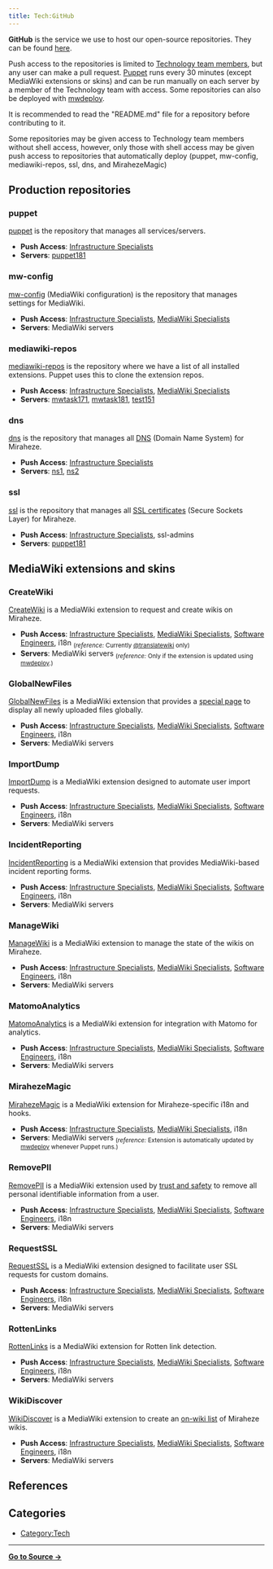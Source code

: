 ```yaml
---
title: Tech:GitHub
---
```


**GitHub** is the service we use to host our open-source repositories. They can be found [here](https://github.com/miraheze).

Push access to the repositories is limited to [Technology team members](/tech-docs/techvolunteers), but any user can make a pull request. [Puppet](/tech-docs/techpuppet) runs every 30 minutes (except MediaWiki extensions or skins) and can be run manually on each server by a member of the Technology team with access. Some repositories can also be deployed with [mwdeploy](/tech-docs/techmwdeploy).

It is recommended to read the "README.md" file for a repository before contributing to it.

Some repositories may be given access to Technology team members without shell access, however, only those with shell access may be given push access to repositories that automatically deploy (puppet, mw-config, mediawiki-repos, ssl, dns, and MirahezeMagic)

## Production repositories 

### puppet 

[puppet](https://github.com/miraheze/puppet) is the repository that manages all services/servers.
* **Push Access**: [Infrastructure Specialists](/tech-docs/techorganization#infrastructure-specialist)
* **Servers**: [puppet181](/tech-docs/techpuppet181)

### mw-config 

[mw-config](https://github.com/miraheze/mw-config) (MediaWiki configuration) is the repository that manages settings for MediaWiki.
* **Push Access**: [Infrastructure Specialists](/tech-docs/techorganization#infrastructure-specialist), [MediaWiki Specialists](/tech-docs/techorganization#mediawiki-specialist)
* **Servers**: MediaWiki servers

### mediawiki-repos 

[mediawiki-repos](https://github.com/miraheze/mediawiki-repos) is the repository where we have a list of all installed extensions. Puppet uses this to clone the extension repos.
* **Push Access**: [Infrastructure Specialists](/tech-docs/techorganization#infrastructure-specialist), [MediaWiki Specialists](/tech-docs/techorganization#mediawiki-specialist)
* **Servers**: [mwtask171](/tech-docs/techmwtask171), [mwtask181](/tech-docs/techmwtask181), [test151](/tech-docs/techtest151)

### dns 

[dns](https://github.com/miraheze/dns) is the repository that manages all [DNS](/tech-docs/techdns) (Domain Name System) for Miraheze.
* **Push Access**: [Infrastructure Specialists](/tech-docs/techorganization#infrastructure-specialist)
* **Servers**: [ns1](/tech-docs/techns1), [ns2](/tech-docs/techns2)

### ssl 

[ssl](https://github.com/miraheze/ssl) is the repository that manages all [SSL certificates](/tech-docs/techssl_certificates) (Secure Sockets Layer) for Miraheze.
* **Push Access**: [Infrastructure Specialists](/tech-docs/techorganization#infrastructure-specialist), ssl-admins
* **Servers**: [puppet181](/tech-docs/techpuppet181)

## MediaWiki extensions and skins 

### CreateWiki 

[CreateWiki](https://github.com/miraheze/CreateWiki) is a MediaWiki extension to request and create wikis on Miraheze.
* **Push Access**: [Infrastructure Specialists](/tech-docs/techorganization#infrastructure-specialist), [MediaWiki Specialists](/tech-docs/techorganization#mediawiki-specialist), [Software Engineers](/tech-docs/techorganization#software-engineer), i18n <sub>(*reference:* Currently [@translatewiki](https://github.com/translatewiki) only)</sub>
* **Servers**: MediaWiki servers <sub>(*reference:* Only if the extension is updated using [mwdeploy](/tech-docs/techmwdeploy).)</sub>

### GlobalNewFiles 

[GlobalNewFiles](https://github.com/miraheze/GlobalNewFiles) is a MediaWiki extension that provides a [special page](https://meta.miraheze.org/wiki/Special:GlobalNewFiles) to display all newly uploaded files globally.
* **Push Access**: [Infrastructure Specialists](/tech-docs/techorganization#infrastructure-specialist), [MediaWiki Specialists](/tech-docs/techorganization#mediawiki-specialist), [Software Engineers](/tech-docs/techorganization#software-engineer), i18n
* **Servers**: MediaWiki servers

### ImportDump 

[ImportDump](https://github.com/miraheze/ImportDump) is a MediaWiki extension designed to automate user import requests.
* **Push Access**: [Infrastructure Specialists](/tech-docs/techorganization#infrastructure-specialist), [MediaWiki Specialists](/tech-docs/techorganization#mediawiki-specialist), [Software Engineers](/tech-docs/techorganization#software-engineer), i18n
* **Servers**: MediaWiki servers

### IncidentReporting 

[IncidentReporting](https://github.com/miraheze/IncidentReporting) is a MediaWiki extension that provides MediaWiki-based incident reporting forms.
* **Push Access**: [Infrastructure Specialists](/tech-docs/techorganization#infrastructure-specialist), [MediaWiki Specialists](/tech-docs/techorganization#mediawiki-specialist), [Software Engineers](/tech-docs/techorganization#software-engineer), i18n
* **Servers**: MediaWiki servers

### ManageWiki 

[ManageWiki](https://github.com/miraheze/ManageWiki) is a MediaWiki extension to manage the state of the wikis on Miraheze.
* **Push Access**: [Infrastructure Specialists](/tech-docs/techorganization#infrastructure-specialist), [MediaWiki Specialists](/tech-docs/techorganization#mediawiki-specialist), [Software Engineers](/tech-docs/techorganization#software-engineer), i18n
* **Servers**: MediaWiki servers

### MatomoAnalytics 

[MatomoAnalytics](https://github.com/miraheze/MatomoAnalytics) is a MediaWiki extension for integration with Matomo for analytics.
* **Push Access**: [Infrastructure Specialists](/tech-docs/techorganization#infrastructure-specialist), [MediaWiki Specialists](/tech-docs/techorganization#mediawiki-specialist), [Software Engineers](/tech-docs/techorganization#software-engineer), i18n
* **Servers**: MediaWiki servers

### MirahezeMagic 

[MirahezeMagic](https://github.com/miraheze/MirahezeMagic) is a MediaWiki extension for Miraheze-specific i18n and hooks.
* **Push Access**: [Infrastructure Specialists](/tech-docs/techorganization#infrastructure-specialist), [MediaWiki Specialists](/tech-docs/techorganization#mediawiki-specialist), i18n
* **Servers**: MediaWiki servers <sub>(*reference:* Extension is automatically updated by [mwdeploy](/tech-docs/techmwdeploy) whenever Puppet runs.)</sub>

### RemovePII 

[RemovePII](https://github.com/miraheze/RemovePII) is a MediaWiki extension used by [trust and safety](https://meta.miraheze.org/wiki/Trust_and_Safety) to remove all personal identifiable information from a user.
* **Push Access**: [Infrastructure Specialists](/tech-docs/techorganization#infrastructure-specialist), [MediaWiki Specialists](/tech-docs/techorganization#mediawiki-specialist), [Software Engineers](/tech-docs/techorganization#software-engineer), i18n
* **Servers**: MediaWiki servers

### RequestSSL 

[RequestSSL](https://github.com/miraheze/RequestSSL) is a MediaWiki extension designed to facilitate user SSL requests for custom domains.
* **Push Access**: [Infrastructure Specialists](/tech-docs/techorganization#infrastructure-specialist), [MediaWiki Specialists](/tech-docs/techorganization#mediawiki-specialist), [Software Engineers](/tech-docs/techorganization#software-engineer), i18n
* **Servers**: MediaWiki servers

### RottenLinks 

[RottenLinks](https://github.com/miraheze/RottenLinks) is a MediaWiki extension for Rotten link detection.
* **Push Access**: [Infrastructure Specialists](/tech-docs/techorganization#infrastructure-specialist), [MediaWiki Specialists](/tech-docs/techorganization#mediawiki-specialist), [Software Engineers](/tech-docs/techorganization#software-engineer), i18n
* **Servers**: MediaWiki servers

### WikiDiscover 

[WikiDiscover](https://github.com/miraheze/WikiDiscover) is a MediaWiki extension to create an [on-wiki list](https://meta.miraheze.org/wiki/Special:WikiDiscover) of Miraheze wikis.
* **Push Access**: [Infrastructure Specialists](/tech-docs/techorganization#infrastructure-specialist), [MediaWiki Specialists](/tech-docs/techorganization#mediawiki-specialist), [Software Engineers](/tech-docs/techorganization#software-engineer), i18n
* **Servers**: MediaWiki servers

## References 

## Categories

* [Category:Tech](https://meta.miraheze.org/wiki/Category:Tech)

----
**[Go to Source &rarr;](https://meta.miraheze.org/wiki/Tech:GitHub)**